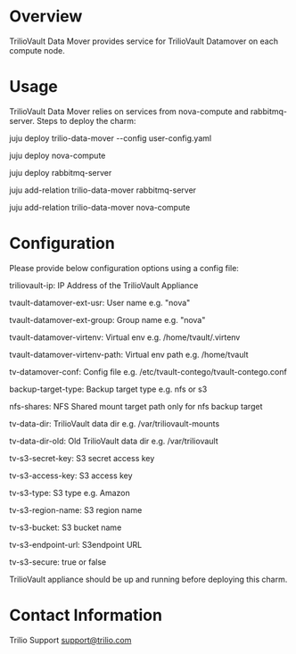 # Overview

TrilioVault Data Mover provides service for TrilioVault Datamover
on each compute node.

# Usage

TrilioVault Data Mover relies on services from nova-compute and rabbitmq-server.
Steps to deploy the charm:

juju deploy trilio-data-mover --config user-config.yaml

juju deploy nova-compute

juju deploy rabbitmq-server

juju add-relation trilio-data-mover rabbitmq-server

juju add-relation trilio-data-mover nova-compute

# Configuration

Please provide below configuration options using a config file:

triliovault-ip: IP Address of the TrilioVault Appliance

tvault-datamover-ext-usr: User name e.g. "nova"

tvault-datamover-ext-group: Group name e.g. "nova"

tvault-datamover-virtenv: Virtual env e.g. /home/tvault/.virtenv

tvault-datamover-virtenv-path: Virtual env path e.g. /home/tvault

tv-datamover-conf: Config file e.g. /etc/tvault-contego/tvault-contego.conf

backup-target-type: Backup target type e.g. nfs or s3

nfs-shares: NFS Shared mount target path only for nfs backup target

tv-data-dir: TrilioVault data dir e.g. /var/triliovault-mounts

tv-data-dir-old: Old TrilioVault data dir e.g. /var/triliovault

tv-s3-secret-key: S3 secret access key

tv-s3-access-key: S3 access key

tv-s3-type: S3 type e.g. Amazon

tv-s3-region-name: S3 region name

tv-s3-bucket: S3 bucket name

tv-s3-endpoint-url: S3endpoint URL

tv-s3-secure: true or false

TrilioVault appliance should be up and running before deploying this charm.

# Contact Information

Trilio Support <support@trilio.com>
